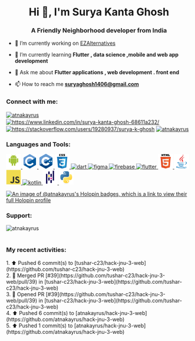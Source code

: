 <h1 align="center">Hi 👋, I'm Surya Kanta Ghosh</h1>
<h3 align="center">A Friendly Neighborhood developer from India</h3>

- 🔭 I’m currently working on [EZAlternatives](https://github.com/atnakayrus/EZAlternatives)

- 🌱 I’m currently learning **Flutter , data science ,mobile and web app development**

- 💬 Ask me about **Flutter applications , web development . front end**

- 📫 How to reach me **suryaghosh1406@gmail.com**

<h3 align="left">Connect with me:</h3>
<p align="left">
<a href="https://twitter.com/atnakayrus" target="blank"><img align="center" src="https://raw.githubusercontent.com/rahuldkjain/github-profile-readme-generator/master/src/images/icons/Social/twitter.svg" alt="atnakayrus" height="30" width="40" /></a>
<a href="https://linkedin.com/in/https://www.linkedin.com/in/surya-kanta-ghosh-68611a232/" target="blank"><img align="center" src="https://raw.githubusercontent.com/rahuldkjain/github-profile-readme-generator/master/src/images/icons/Social/linked-in-alt.svg" alt="https://www.linkedin.com/in/surya-kanta-ghosh-68611a232/" height="30" width="40" /></a>
<a href="https://stackoverflow.com/users/https://stackoverflow.com/users/19280937/surya-k-ghosh" target="blank"><img align="center" src="https://raw.githubusercontent.com/rahuldkjain/github-profile-readme-generator/master/src/images/icons/Social/stack-overflow.svg" alt="https://stackoverflow.com/users/19280937/surya-k-ghosh" height="30" width="40" /></a>
<a href="https://instagram.com/atnakayrus" target="blank"><img align="center" src="https://raw.githubusercontent.com/rahuldkjain/github-profile-readme-generator/master/src/images/icons/Social/instagram.svg" alt="atnakayrus" height="30" width="40" /></a>
</p>

<h3 align="left">Languages and Tools:</h3>
<p align="left"> <a href="https://developer.android.com" target="_blank" rel="noreferrer"> <img src="https://raw.githubusercontent.com/devicons/devicon/master/icons/android/android-original-wordmark.svg" alt="android" width="40" height="40"/> </a> <a href="https://www.cprogramming.com/" target="_blank" rel="noreferrer"> <img src="https://raw.githubusercontent.com/devicons/devicon/master/icons/c/c-original.svg" alt="c" width="40" height="40"/> </a> <a href="https://www.w3schools.com/cpp/" target="_blank" rel="noreferrer"> <img src="https://raw.githubusercontent.com/devicons/devicon/master/icons/cplusplus/cplusplus-original.svg" alt="cplusplus" width="40" height="40"/> </a> <a href="https://www.w3schools.com/css/" target="_blank" rel="noreferrer"> <img src="https://raw.githubusercontent.com/devicons/devicon/master/icons/css3/css3-original-wordmark.svg" alt="css3" width="40" height="40"/> </a> <a href="https://dart.dev" target="_blank" rel="noreferrer"> <img src="https://www.vectorlogo.zone/logos/dartlang/dartlang-icon.svg" alt="dart" width="40" height="40"/> </a> <a href="https://www.figma.com/" target="_blank" rel="noreferrer"> <img src="https://www.vectorlogo.zone/logos/figma/figma-icon.svg" alt="figma" width="40" height="40"/> </a> <a href="https://firebase.google.com/" target="_blank" rel="noreferrer"> <img src="https://www.vectorlogo.zone/logos/firebase/firebase-icon.svg" alt="firebase" width="40" height="40"/> </a> <a href="https://flutter.dev" target="_blank" rel="noreferrer"> <img src="https://www.vectorlogo.zone/logos/flutterio/flutterio-icon.svg" alt="flutter" width="40" height="40"/> </a> <a href="https://www.w3.org/html/" target="_blank" rel="noreferrer"> <img src="https://raw.githubusercontent.com/devicons/devicon/master/icons/html5/html5-original-wordmark.svg" alt="html5" width="40" height="40"/> </a> <a href="https://www.java.com" target="_blank" rel="noreferrer"> <img src="https://raw.githubusercontent.com/devicons/devicon/master/icons/java/java-original.svg" alt="java" width="40" height="40"/> </a> <a href="https://developer.mozilla.org/en-US/docs/Web/JavaScript" target="_blank" rel="noreferrer"> <img src="https://raw.githubusercontent.com/devicons/devicon/master/icons/javascript/javascript-original.svg" alt="javascript" width="40" height="40"/> </a> <a href="https://kotlinlang.org" target="_blank" rel="noreferrer"> <img src="https://www.vectorlogo.zone/logos/kotlinlang/kotlinlang-icon.svg" alt="kotlin" width="40" height="40"/> </a> <a href="https://pandas.pydata.org/" target="_blank" rel="noreferrer"> <img src="https://raw.githubusercontent.com/devicons/devicon/2ae2a900d2f041da66e950e4d48052658d850630/icons/pandas/pandas-original.svg" alt="pandas" width="40" height="40"/> </a> <a href="https://www.python.org" target="_blank" rel="noreferrer"> <img src="https://raw.githubusercontent.com/devicons/devicon/master/icons/python/python-original.svg" alt="python" width="40" height="40"/> </a> </p>

[![An image of @atnakayrus's Holopin badges, which is a link to view their full Holopin profile](https://holopin.me/atnakayrus)](https://holopin.io/@atnakayrus)

<h3 align="left">Support:</h3>
<p><a href="https://www.buymeacoffee.com/atnakayrus"> <img align="left" src="https://cdn.buymeacoffee.com/buttons/v2/default-yellow.png" height="50" width="210" alt="atnakayrus" /></a></p><br><br>
<h3>My recent activities:</h3>
<!--RECENT_ACTIVITY:start-->
1. ⬆️ Pushed 6 commit(s) to [tushar-c23/hack-jnu-3-web](https://github.com/tushar-c23/hack-jnu-3-web)<br>
2. 🎉 Merged PR [#39](https://github.com/tushar-c23/hack-jnu-3-web/pull/39) in [tushar-c23/hack-jnu-3-web](https://github.com/tushar-c23/hack-jnu-3-web)<br>
3. 💪 Opened PR [#39](https://github.com/tushar-c23/hack-jnu-3-web/pull/39) in [tushar-c23/hack-jnu-3-web](https://github.com/tushar-c23/hack-jnu-3-web)<br>
4. ⬆️ Pushed 6 commit(s) to [atnakayrus/hack-jnu-3-web](https://github.com/atnakayrus/hack-jnu-3-web)<br>
5. ⬆️ Pushed 1 commit(s) to [atnakayrus/hack-jnu-3-web](https://github.com/atnakayrus/hack-jnu-3-web)<br>
<!--RECENT_ACTIVITY:end-->

